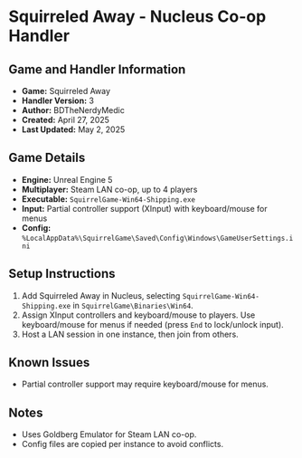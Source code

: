 # Squirreled Away - Nucleus Co-op Handler

## Game and Handler Information
- **Game:** Squirreled Away
- **Handler Version:** 3
- **Author:** BDTheNerdyMedic
- **Created:** April 27, 2025
- **Last Updated:** May 2, 2025

## Game Details
- **Engine:** Unreal Engine 5
- **Multiplayer:** Steam LAN co-op, up to 4 players
- **Executable:** `SquirrelGame-Win64-Shipping.exe`
- **Input:** Partial controller support (XInput) with keyboard/mouse for menus
- **Config:** `%LocalAppData%\SquirrelGame\Saved\Config\Windows\GameUserSettings.ini`

## Setup Instructions
1. Add Squirreled Away in Nucleus, selecting `SquirrelGame-Win64-Shipping.exe` in `SquirrelGame\Binaries\Win64`.
2. Assign XInput controllers and keyboard/mouse to players. Use keyboard/mouse for menus if needed (press `End` to lock/unlock input).
3. Host a LAN session in one instance, then join from others.

## Known Issues
- Partial controller support may require keyboard/mouse for menus.

## Notes
- Uses Goldberg Emulator for Steam LAN co-op.
- Config files are copied per instance to avoid conflicts.